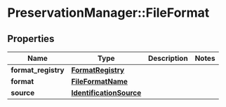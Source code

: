 # PreservationManager::FileFormat

## Properties
Name | Type | Description | Notes
------------ | ------------- | ------------- | -------------
**format_registry** | [**FormatRegistry**](FormatRegistry.md) |  | 
**format** | [**FileFormatName**](FileFormatName.md) |  | 
**source** | [**IdentificationSource**](IdentificationSource.md) |  | 

